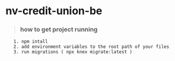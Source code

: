 # nv-credit-union-be

> ### how to get project running

```
   1. npm intall
   2. add environment variables to the root path of your files
   3. run migrations ( npx knex migrate:latest )
```
